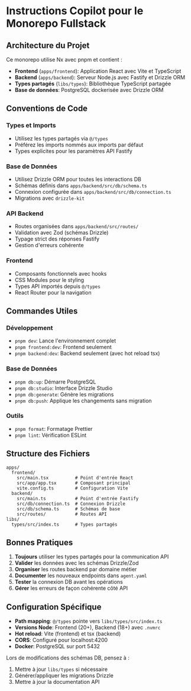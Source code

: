 # Instructions Copilot pour le Monorepo Fullstack

<!-- Use this file to provide workspace-specific custom instructions to Copilot. For more details, visit https://code.visualstudio.com/docs/copilot/copilot-customization#_use-a-githubcopilotinstructionsmd-file -->

## Architecture du Projet

Ce monorepo utilise Nx avec pnpm et contient :

- **Frontend** (`apps/frontend`): Application React avec Vite et TypeScript
- **Backend** (`apps/backend`): Serveur Node.js avec Fastify et Drizzle ORM
- **Types partagés** (`libs/types`): Bibliothèque TypeScript partagée
- **Base de données**: PostgreSQL dockerisée avec Drizzle ORM

## Conventions de Code

### Types et Imports

- Utilisez les types partagés via `@/types`
- Préférez les imports nommés aux imports par défaut
- Types explicites pour les paramètres API Fastify

### Base de Données

- Utilisez Drizzle ORM pour toutes les interactions DB
- Schémas définis dans `apps/backend/src/db/schema.ts`
- Connexion configurée dans `apps/backend/src/db/connection.ts`
- Migrations avec `drizzle-kit`

### API Backend

- Routes organisées dans `apps/backend/src/routes/`
- Validation avec Zod (schémas Drizzle)
- Typage strict des réponses Fastify
- Gestion d'erreurs cohérente

### Frontend

- Composants fonctionnels avec hooks
- CSS Modules pour le styling
- Types API importés depuis `@/types`
- React Router pour la navigation

## Commandes Utiles

### Développement

- `pnpm dev`: Lance l'environnement complet
- `pnpm frontend:dev`: Frontend seulement
- `pnpm backend:dev`: Backend seulement (avec hot reload tsx)

### Base de Données

- `pnpm db:up`: Démarre PostgreSQL
- `pnpm db:studio`: Interface Drizzle Studio
- `pnpm db:generate`: Génère les migrations
- `pnpm db:push`: Applique les changements sans migration

### Outils

- `pnpm format`: Formatage Prettier
- `pnpm lint`: Vérification ESLint

## Structure des Fichiers

```
apps/
  frontend/
    src/main.tsx          # Point d'entrée React
    src/app/app.tsx       # Composant principal
    vite.config.ts        # Configuration Vite
  backend/
    src/main.ts           # Point d'entrée Fastify
    src/db/connection.ts  # Connexion Drizzle
    src/db/schema.ts      # Schémas de base
    src/routes/           # Routes API
libs/
  types/src/index.ts      # Types partagés
```

## Bonnes Pratiques

1. **Toujours** utiliser les types partagés pour la communication API
2. **Valider** les données avec les schémas Drizzle/Zod
3. **Organiser** les routes backend par domaine métier
4. **Documenter** les nouveaux endpoints dans `agent.yaml`
5. **Tester** la connexion DB avant les opérations
6. **Gérer** les erreurs de façon cohérente côté API

## Configuration Spécifique

- **Path mapping**: `@/types` pointe vers `libs/types/src/index.ts`
- **Versions Node**: Frontend (20+), Backend (18+) avec `.nvmrc`
- **Hot reload**: Vite (frontend) et tsx (backend)
- **CORS**: Configuré pour localhost:4200
- **Docker**: PostgreSQL sur port 5432

Lors de modifications des schémas DB, pensez à :

1. Mettre à jour `libs/types` si nécessaire
2. Générer/appliquer les migrations Drizzle
3. Mettre à jour la documentation API
